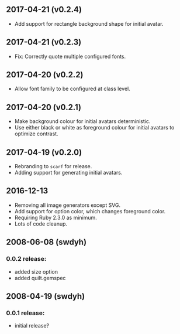 ## 2017-04-21 (v0.2.4)

- Add support for rectangle background shape for initial avatar.

## 2017-04-21 (v0.2.3)

- Fix: Correctly quote multiple configured fonts.

## 2017-04-20 (v0.2.2)

- Allow font family to be configured at class level.

## 2017-04-20 (v0.2.1)

- Make background colour for initial avatars deterministic.
- Use either black or white as foreground colour for initial avatars to optimize contrast.

## 2017-04-19 (v0.2.0)

- Rebranding to `scarf` for release.
- Adding support for generating initial avatars.

## 2016-12-13

- Removing all image generators except SVG.
- Add support for option color, which changes foreground color.
- Requiring Ruby 2.3.0 as minimum.
- Lots of code cleanup.

## 2008-06-08 (swdyh)

### 0.0.2 release:

- added size option
- added quilt.gemspec

## 2008-04-19 (swdyh)

### 0.0.1 release:

- initial release?
